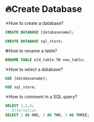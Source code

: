 # 🔥Create Database

✳How to create a database?

```sql
CREATE DATABASE [databasename];

CREATE DATABASE sql_store;
```

❇How to rename a table?

```sql
RENAME TABLE old_table TO new_table;
```

✳How to select a database?

```sql
USE [databasename];

USE sql_store;
```

✳How to comment in a SQL query?

```sql
SELECT 1,2,3;
-- Alternative
SELECT 1 AS ONE, 2 AS TWO, 3 AS THREE;
```